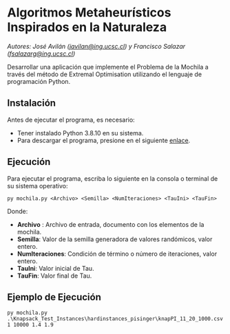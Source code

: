 # Algoritmos Metaheurísticos Inspirados en la Naturaleza
*Autores: José Avilán (javilan@ing.ucsc.cl) y Francisco Salazar (fsalazarg@ing.ucsc.cl)*

Desarrollar una aplicación que implemente el Problema de la Mochila a través del método de Extremal Optimisation utilizando el lenguaje de programación Python.

## Instalación
Antes de ejecutar el programa, es necesario:
- Tener instalado Python 3.8.10 en su sistema.
- Para descargar el programa, presione en el siguiente [enlace](https://codeload.github.com/FranciscoJavierSG/AMIN---Tarea-3/zip/refs/heads/main).

## Ejecución 
Para ejecutar el programa, escriba lo siguiente en la consola o terminal de su sistema operativo:

```       
py mochila.py <Archivo> <Semilla> <NumIteraciones> <TauIni> <TauFin>
```

Donde:
- **Archivo** : Archivo de entrada, documento con los elementos de la mochila.
- **Semilla**: Valor de la semilla generadora de valores randómicos, valor entero.
- **NumIteraciones**: Condición de término o número de iteraciones, valor entero.
- **TauIni**: Valor inicial de Tau.
- **TauFin**: Valor final de Tau.

## Ejemplo de Ejecución

```
py mochila.py .\Knapsack_Test_Instances\hardinstances_pisinger\knapPI_11_20_1000.csv 1 10000 1.4 1.9
```